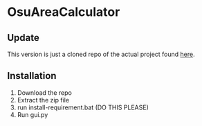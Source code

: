 # OsuAreaCalculator

## Update
This version is just a cloned repo of the actual project found [here](https://github.com/KaikeGold/OsuAreaCalculator). 

## Installation
1. Download the repo
2. Extract the zip file
3. run install-requirement.bat (DO THIS PLEASE)
4. Run gui.py
